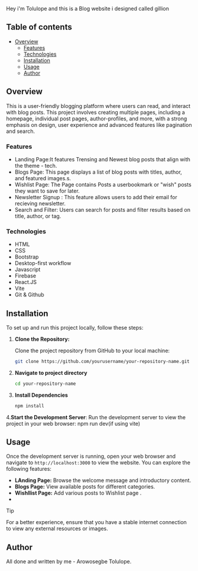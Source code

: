 Hey i'm Tolulope and this is a Blog website i designed called gillion

## Table of contents

- [Overview](#overview)
  - [Features ](#features)
  - [Technologies](#technologies)
  - [Installation](#installation)
  - [Usage](#usage)
  - [Author](#author)

## Overview
This is a user-friendly blogging platform where users can read, and interact with blog posts. This project involves creating multiple pages, including a homepage, individual post pages, author-profiles, and more, with a strong emphasis on design, user experience and advanced features like pagination and search.
### Features
-  Landing Page:It features Trensing and Newest blog posts that align with the theme - tech.
-  Blogs Page:  This page displays a list of blog posts with titles, author, and featured images.s.
-  Wishlist Page: The Page contains Posts a userbookmark or "wish" posts they want to save for later.
-  Newsletter Signup : This feature allows users to add their email for recieving newsletter.
-  Search and Filter: Users can search for posts and filter results based on title, author, or tag.
  
  
### Technologies

- HTML
- CSS
- Bootstrap
- Desktop-first workflow
- Javascript
- Firebase
- React.JS
- Vite
- Git & Github
## Installation

To set up and run this project locally, follow these steps:

1. **Clone the Repository:**

   Clone the project repository from GitHub to your local machine:

   ```bash
   git clone https://github.com/yourusername/your-repository-name.git
2. **Navigate to project directory**
   ```bash
   cd your-repository-name
   
3. **Install Dependencies**
   ```bash
   npm install
4.**Start the Development Server**:
Run the development server to view the project in your web browser:
npm run dev(if using vite)

## Usage
Once the development server is running, open your web browser and navigate to `http://localhost:3000` to view the website. You can explore the following features:

- **LAnding Page:** Browse the welcome message and introductory content.
- **Blogs Page:** View available posts for different categories.
- **Wishllist Page:** Add various posts to Wishlist page .
- 
> [!TIP]
> For a better experience, ensure that you have a stable internet connection to view any external resources or images.
## Author
 All done and written by me - Arowosegbe Tolulope.



